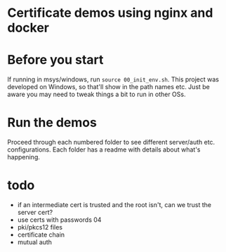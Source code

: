 # Certificate demos using nginx and docker

# Before you start

If running in msys/windows, run `source 00_init_env.sh`.
This project was developed on Windows, so that'll show in
the path names etc. Just be aware you may need to tweak
things a bit to run in other OSs.

# Run the demos

Proceed through each numbered folder to see different server/auth
etc. configurations. Each folder has a readme with details about
what's happening.

# todo

- if an intermediate cert is trusted and the root isn't, can we trust the server cert?
- use certs with passwords
    04
- pki/pkcs12 files
- certificate chain
- mutual auth